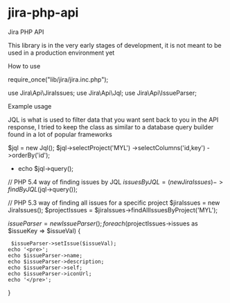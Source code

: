 jira-php-api
============

Jira PHP API

This library is in the very early stages of development, it is not meant to be used in a production environment yet





How to use


require_once("lib/jira/jira.inc.php");

use Jira\Api\JiraIssues;
use Jira\Api\Jql;
use Jira\Api\IssueParser;



Example usage

JQL is what is used to filter data that you want sent back to you in the API response, I tried to keep the class as similar to a database query builder
found in a lot of popular frameworks

$jql = new Jql();
$jql->selectProject('MYL')
    ->selectColumns('id,key')
    ->orderBy('id');

 * echo $jql->query();

// PHP 5.4 way of finding issues by JQL
$issuesByJQL = (new JiraIssues)->findByJQL($jql->query());



// PHP 5.3 way of finding all issues for a specific project
$jiraIssues = new JiraIssues();
$projectIssues = $jiraIssues->findAllIssuesByProject('MYL');



$issueParser = new IssueParser();
foreach ($projectIssues->issues as $issueKey => $issueVal) {

     $issueParser->setIssue($issueVal);
    echo '<pre>';
    echo $issueParser->name;
    echo $issueParser->description;
    echo $issueParser->self;
    echo $issueParser->iconUrl;
    echo '</pre>';
}

